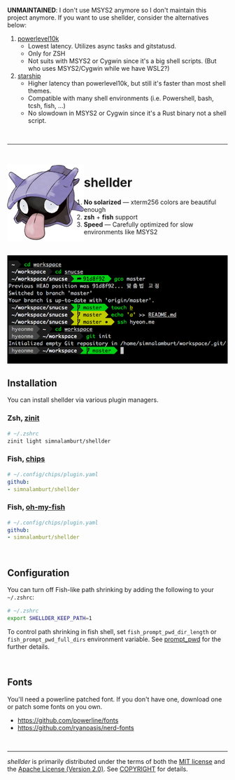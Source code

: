 **UNMAINTAINED**: I don't use MSYS2 anymore so I don't maintain this project
anymore. If you want to use shellder, consider the alternatives below:

1.  [powerlevel10k](https://github.com/romkatv/powerlevel10k)
    - Lowest latency. Utilizes async tasks and gitstatusd.
    - Only for ZSH
    - Not suits with MSYS2 or Cygwin since it's a big shell scripts. (But who uses MSYS2/Cygwin while we have WSL2?)
2.  [starship](https://starship.rs/)
    - Higher latency than powerlevel10k, but still it's faster than most shell themes.
    - Compatible with many shell environments (i.e. Powershell, bash, tcsh, fish, ...)
    - No slowdown in MSYS2 or Cygwin since it's a Rust binary not a shell script.

&nbsp;

--------

&nbsp;

<img align=left width=175px height=175px
src="https://raw.githubusercontent.com/simnalamburt/i/master/shellder/shellder.png">

shellder
========
1. **No solarized** ― xterm256 colors are beautiful enough
2. **zsh** + **fish** support
3. **Speed** ― Carefully optimized for slow environments like MSYS2

&nbsp;

![screenshot image of shellder](https://raw.githubusercontent.com/simnalamburt/i/master/shellder/screenshot.png)

Installation
--------
You can install shellder via various plugin managers.

### Zsh, [zinit]
```zsh
# ~/.zshrc
zinit light simnalamburt/shellder
```

### Fish, [chips]
```yaml
# ~/.config/chips/plugin.yaml
github:
- simnalamburt/shellder
```

### Fish, [oh-my-fish]
```yaml
# ~/.config/chips/plugin.yaml
github:
- simnalamburt/shellder
```

&nbsp;

Configuration
-------
You can turn off Fish-like path shrinking by adding the following to your `~/.zshrc`:

```zsh
# ~/.zshrc
export SHELLDER_KEEP_PATH=1
```

To control path shrinking in fish shell, set `fish_prompt_pwd_dir_length` or `fish_prompt_pwd_full_dirs` environment variable. See [prompt_pwd](https://fishshell.com/docs/current/cmds/prompt_pwd.html) for the further details.

&nbsp;

## Fonts
You'll need a powerline patched font. If you don't have one, download one or
patch some fonts on you own.

- https://github.com/powerline/fonts
- https://github.com/ryanoasis/nerd-fonts

&nbsp;

--------
*shellder* is primarily distributed under the terms of both the [MIT license]
and the [Apache License (Version 2.0)]. See [COPYRIGHT] for details.

[zinit]: https://github.com/zdharma/zinit
[chips]: https://github.com/xtendo-org/chips
[oh-my-fish]: https://github.com/oh-my-fish/oh-my-fish
[MIT license]: LICENSE-MIT
[Apache License (Version 2.0)]: LICENSE-APACHE
[COPYRIGHT]: COPYRIGHT
